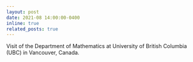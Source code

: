 ```yaml
---
layout: post
date: 2021-08 14:00:00-0400
inline: true
related_posts: true
---
```


Visit of the Department of Mathematics at University of British Columbia (UBC) in Vancouver, Canada.